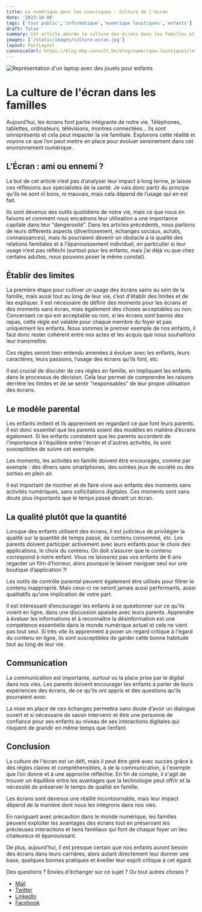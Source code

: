 ```yaml
---
title: Le numérique pour les Loustiques - Culture de l'écran
date: '2023-10-08'
tags: ['tout public','informatique','numerique loustiques','enfants']
draft: false
summary: Cet article aborde la culture des écrans dans les familles et propose des conseils pour une utilisation équilibrée. Découvrez comment établir des limites, devenir un modèle parental, privilégier la qualité du contenu numérique, et encourager la communication avec vos enfants. Trouvez l'équilibre entre les avantages des technologies et la vie familiale.
images: ['/static/images/culture-ecran.jpg']
layout: PostLayout
canonicalUrl: https://blog.dkp-consult.be/blog/numerique-loustiques/le-numerique-pour-les-loustiques-culture-de-lecran
---
```


![Représentation d'un laptop avec des jouets pour enfants](/static/images/culture-ecran.jpg "Représentation d'un laptop avec des jouets pour enfants")

# **La culture de l'écran dans les familles**

Aujourd’hui, les écrans font partie intégrante de notre vie. Téléphones, tablettes, ordinateurs, télévisions, montres connectées... Ils sont omniprésents et cela peut impacter la vie familiale. Explorons cette réalité et voyons ce que l’on peut mettre en place pour évoluer sereinement dans cet environnement numérique.

## **L'Écran : ami ou ennemi ?**

Le but de cet article n’est pas d’analyser leur impact à long terme, je laisse ces réflexions aux spécialistes de la santé. Je vais donc partir du principe qu’ils ne sont ni bons, ni mauvais, mais cela dépend de l’usage qui en est fait. 

Ils sont devenus des outils quotidiens de notre vie, mais ce que nous en faisons et comment nous encadrons leur utilisation a une importance capitale dans leur “dangerosité”. Dans les articles précédents, nous parlions de leurs différents aspects (divertissement, échanges sociaux, achats, connaissances), mais ils pourraient devenir un obstacle à la qualité des relations familiales et à l'épanouissement individuel, en particulier si leur usage n’est pas réfléchi (surtout pour les enfants, mais j’ai déjà vu que chez certains adultes, nous pouvons poser le même constat).

## **Établir des limites**

La première étape pour cultiver un usage des écrans sains au sein de la famille, mais aussi tout au long de leur vie, c’est d'établir des limites et de les expliquer. 
Il est nécessaire de définir des moments pour les écrans et des moments sans écran, mais également des choses acceptables ou non. Concernant ce qui est acceptable ou non, si les écrans sont bannis des repas, cette règle est valable pour chaque membre du foyer et pas uniquement les enfants. Nous sommes le premier exemple de nos enfants, il faut donc rester cohérent entre nos actes et les acquis que nous souhaitons leur transmettre.

Ces règles seront bien entendu amenées à évoluer avec les enfants, leurs caractères, leurs passions, l’usage des écrans qu’ils font, etc.

Il est crucial de discuter de ces règles en famille, en impliquant les enfants dans le processus de décision. Cela leur permet de comprendre les raisons derrière les limites et de se sentir “responsables” de leur propre utilisation des écrans.

## **Le modèle parental**

Les enfants imitent et ils apprennent en regardant ce que font leurs parents. Il est donc essentiel que les parents soient des modèles en matière d’écrans également. Si les enfants constatent que les parents accordent de l'importance à l'équilibre entre l'écran et d'autres activités, ils sont susceptibles de suivre cet exemple.

Les moments, les activités en famille doivent être encouragés, comme par exemple : des dîners sans smartphones, des soirées jeux de société ou des sorties en plein air. 

Il est important de montrer et de faire vivre aux enfants des moments sans activités numériques, sans sollicitations digitales. Ces moments sont sans doute plus importants que le temps passé devant un écran.

## **La qualité plutôt que la quantité**

Lorsque des enfants utilisent des écrans, il est judicieux de privilégier la qualité sur la quantité de temps passé, de contenu consommé, etc. 
Les parents doivent participer activement avec leurs enfants pour le choix des applications, le choix du contenu. On doit s’assurer que le contenu correspond à notre enfant. 
Vous ne laisserez pas vos enfants de 6 ans regarder un film d’horreur, alors pourquoi le laisser naviguer seul sur une boutique d’application ?!

Les outils de contrôle parental peuvent également être utilisés pour filtrer le contenu inapproprié. Mais ceux-ci ne seront jamais aussi performants, aussi qualitatifs qu’une implication de votre part.

Il est intéressant d’encourager les enfants à se questionner  sur ce qu'ils voient en ligne, dans une discussion apaisée avec leurs parents. Apprendre à évaluer les informations et à reconnaître la désinformation est une compétence essentielle dans le monde numérique actuel et cela ne vient pas tout seul. Si très vite ils apprennent à poser un regard critique à l'égard du contenu en ligne, ils sont susceptibles de garder cette bonne habitude tout au long de leur vie.

## **Communication**

La communication est importante, surtout vu la place prise par le digital dans nos vies. Les parents doivent encourager les enfants à parler de leurs expériences des écrans, de ce qu'ils ont appris et des questions qu'ils pourraient avoir. 

La mise en place de ces échanges permettra sans doute d’avoir un dialogue ouvert et si nécessaire de savoir intervenir et être une personne de confiance pour ses enfants au niveau de ses interactions digitales qui risquent de grandir en même temps que l’enfant. 

## **Conclusion**

La culture de l'écran est un défi, mais il peut être géré avec succès grâce à des règles claires et compréhensibles, à de la communication, à l'exemple que l’on donne et à une approche réfléchie. En fin de compte, il s'agit de trouver un équilibre entre les avantages que la technologie peut offrir et la nécessité de préserver le temps de qualité en famille.

Les écrans sont devenus une réalité incontournable, mais leur impact dépend de la manière dont nous les intégrons dans nos vies. 

En naviguant avec précaution dans le monde numérique, les familles peuvent exploiter les avantages des écrans tout en préservant les précieuses interactions et liens familiaux qui font de chaque foyer un lieu chaleureux et épanouissant.

De plus, aujourd’hui, il est presque certain que nos enfants auront besoin des écrans dans leurs carrières, alors autant directement leur donner une base, quelques bonnes pratiques et éveiller leur esprit critique à cet égard. 


Des questions ? Envies d'échanger sur ce sujet ? Ou tout autres choses ? 

- [Mail](mailto:contact@dkp-consult.be)
- [Twitter](https://twitter.com/dkp_consult)
- [LinkedIn](https://www.linkedin.com/in/pierre-debski/)
- [Facebook](https://www.facebook.com/dkpconsult)